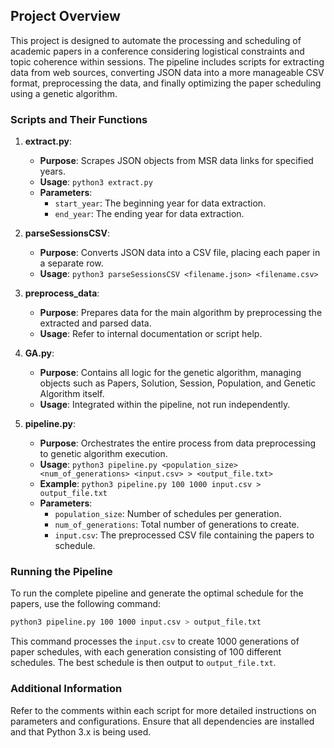 ## Project Overview

This project is designed to automate the processing and scheduling of academic papers in a conference considering logistical constraints and topic coherence within sessions. The pipeline includes scripts for extracting data from web sources, converting JSON data into a more manageable CSV format, preprocessing the data, and finally optimizing the paper scheduling using a genetic algorithm.

### Scripts and Their Functions

1. **extract.py**:
   - **Purpose**: Scrapes JSON objects from MSR data links for specified years.
   - **Usage**: `python3 extract.py`
   - **Parameters**: 
     - `start_year`: The beginning year for data extraction.
     - `end_year`: The ending year for data extraction.

2. **parseSessionsCSV**:
   - **Purpose**: Converts JSON data into a CSV file, placing each paper in a separate row.
   - **Usage**: `python3 parseSessionsCSV <filename.json> <filename.csv>`

3. **preprocess_data**:
   - **Purpose**: Prepares data for the main algorithm by preprocessing the extracted and parsed data.
   - **Usage**: Refer to internal documentation or script help.

4. **GA.py**:
   - **Purpose**: Contains all logic for the genetic algorithm, managing objects such as Papers, Solution, Session, Population, and Genetic Algorithm itself.
   - **Usage**: Integrated within the pipeline, not run independently.

5. **pipeline.py**:
   - **Purpose**: Orchestrates the entire process from data preprocessing to genetic algorithm execution.
   - **Usage**: `python3 pipeline.py <population_size> <num_of_generations> <input.csv> > <output_file.txt>`
   - **Example**: `python3 pipeline.py 100 1000 input.csv > output_file.txt`
   - **Parameters**:
     - `population_size`: Number of schedules per generation.
     - `num_of_generations`: Total number of generations to create.
     - `input.csv`: The preprocessed CSV file containing the papers to schedule.

### Running the Pipeline

To run the complete pipeline and generate the optimal schedule for the papers, use the following command:

```bash
python3 pipeline.py 100 1000 input.csv > output_file.txt
```

This command processes the `input.csv` to create 1000 generations of paper schedules, with each generation consisting of 100 different schedules. The best schedule is then output to `output_file.txt`.

### Additional Information

Refer to the comments within each script for more detailed instructions on parameters and configurations. Ensure that all dependencies are installed and that Python 3.x is being used.

